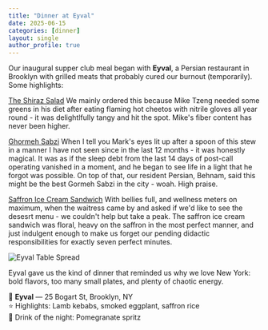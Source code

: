 ```yaml
---
title: "Dinner at Eyval"
date: 2025-06-15
categories: [dinner]
layout: single
author_profile: true
---
```


Our inaugural supper club meal began with **Eyval**, a Persian restaurant in Brooklyn with grilled meats that probably cured our burnout (temporarily). Some highlights: 

<u>The Shiraz Salad</u>
We mainly ordered this because Mike Tzeng needed some greens in his diet after eating flaming hot cheetos with nitrile gloves all year round - it was delightlfully tangy and hit the spot. Mike's fiber content has never been higher.

<u>Ghormeh Sabzi</u>
When I tell you Mark's eyes lit up after a spoon of this stew in a manner I have not seen since in the last 12 months - it was honestly magical. It was as if the sleep debt from the last 14 days of post-call operating vanished in a moment, and he began to see life in a light that he forgot was possible. On top of that, our resident Persian, Behnam, said this might be the best Gormeh Sabzi in the city - woah. High praise. 

<u>Saffron Ice Cream Sandwich</u>
With bellies full, and wellness meters on maximum, when the waitress came by and asked if we'd like to see the desesrt menu - we couldn't help but take a peak. The saffron ice cream sandwich was floral, heavy on the saffron in the most perfect manner, and just indulgent enough to make us forget our pending didactic responsibilities for exactly seven perfect minutes.

![Eyval Table Spread](/assets/images/eyval_pic_1.jpg)

Eyval gave us the kind of dinner that reminded us why we love New York: bold flavors, too many small plates, and plenty of chaotic energy.

📍 **Eyval** — 25 Bogart St, Brooklyn, NY  
⭐️ Highlights: Lamb kebabs, smoked eggplant, saffron rice  
🍷 Drink of the night: Pomegranate spritz  
